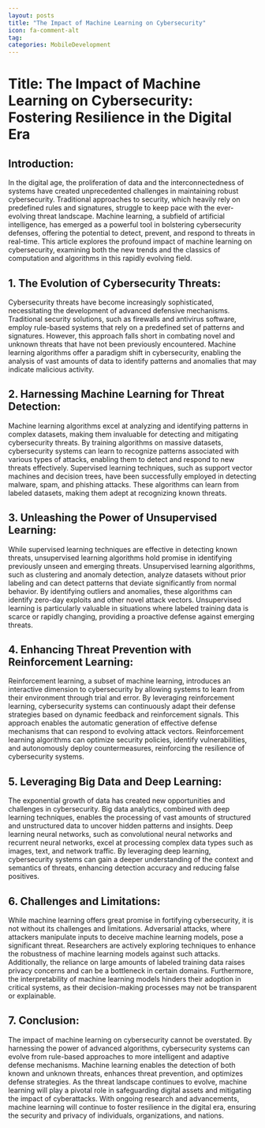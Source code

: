 ```yaml
---
layout: posts
title: "The Impact of Machine Learning on Cybersecurity"
icon: fa-comment-alt
tag:      
categories: MobileDevelopment
---
```



# Title: The Impact of Machine Learning on Cybersecurity: Fostering Resilience in the Digital Era

## Introduction:

In the digital age, the proliferation of data and the interconnectedness of systems have created unprecedented challenges in maintaining robust cybersecurity. Traditional approaches to security, which heavily rely on predefined rules and signatures, struggle to keep pace with the ever-evolving threat landscape. Machine learning, a subfield of artificial intelligence, has emerged as a powerful tool in bolstering cybersecurity defenses, offering the potential to detect, prevent, and respond to threats in real-time. This article explores the profound impact of machine learning on cybersecurity, examining both the new trends and the classics of computation and algorithms in this rapidly evolving field.

## 1. The Evolution of Cybersecurity Threats:

Cybersecurity threats have become increasingly sophisticated, necessitating the development of advanced defensive mechanisms. Traditional security solutions, such as firewalls and antivirus software, employ rule-based systems that rely on a predefined set of patterns and signatures. However, this approach falls short in combating novel and unknown threats that have not been previously encountered. Machine learning algorithms offer a paradigm shift in cybersecurity, enabling the analysis of vast amounts of data to identify patterns and anomalies that may indicate malicious activity.

## 2. Harnessing Machine Learning for Threat Detection:

Machine learning algorithms excel at analyzing and identifying patterns in complex datasets, making them invaluable for detecting and mitigating cybersecurity threats. By training algorithms on massive datasets, cybersecurity systems can learn to recognize patterns associated with various types of attacks, enabling them to detect and respond to new threats effectively. Supervised learning techniques, such as support vector machines and decision trees, have been successfully employed in detecting malware, spam, and phishing attacks. These algorithms can learn from labeled datasets, making them adept at recognizing known threats.

## 3. Unleashing the Power of Unsupervised Learning:

While supervised learning techniques are effective in detecting known threats, unsupervised learning algorithms hold promise in identifying previously unseen and emerging threats. Unsupervised learning algorithms, such as clustering and anomaly detection, analyze datasets without prior labeling and can detect patterns that deviate significantly from normal behavior. By identifying outliers and anomalies, these algorithms can identify zero-day exploits and other novel attack vectors. Unsupervised learning is particularly valuable in situations where labeled training data is scarce or rapidly changing, providing a proactive defense against emerging threats.

## 4. Enhancing Threat Prevention with Reinforcement Learning:

Reinforcement learning, a subset of machine learning, introduces an interactive dimension to cybersecurity by allowing systems to learn from their environment through trial and error. By leveraging reinforcement learning, cybersecurity systems can continuously adapt their defense strategies based on dynamic feedback and reinforcement signals. This approach enables the automatic generation of effective defense mechanisms that can respond to evolving attack vectors. Reinforcement learning algorithms can optimize security policies, identify vulnerabilities, and autonomously deploy countermeasures, reinforcing the resilience of cybersecurity systems.

## 5. Leveraging Big Data and Deep Learning:

The exponential growth of data has created new opportunities and challenges in cybersecurity. Big data analytics, combined with deep learning techniques, enables the processing of vast amounts of structured and unstructured data to uncover hidden patterns and insights. Deep learning neural networks, such as convolutional neural networks and recurrent neural networks, excel at processing complex data types such as images, text, and network traffic. By leveraging deep learning, cybersecurity systems can gain a deeper understanding of the context and semantics of threats, enhancing detection accuracy and reducing false positives.

## 6. Challenges and Limitations:

While machine learning offers great promise in fortifying cybersecurity, it is not without its challenges and limitations. Adversarial attacks, where attackers manipulate inputs to deceive machine learning models, pose a significant threat. Researchers are actively exploring techniques to enhance the robustness of machine learning models against such attacks. Additionally, the reliance on large amounts of labeled training data raises privacy concerns and can be a bottleneck in certain domains. Furthermore, the interpretability of machine learning models hinders their adoption in critical systems, as their decision-making processes may not be transparent or explainable.

## 7. Conclusion:

The impact of machine learning on cybersecurity cannot be overstated. By harnessing the power of advanced algorithms, cybersecurity systems can evolve from rule-based approaches to more intelligent and adaptive defense mechanisms. Machine learning enables the detection of both known and unknown threats, enhances threat prevention, and optimizes defense strategies. As the threat landscape continues to evolve, machine learning will play a pivotal role in safeguarding digital assets and mitigating the impact of cyberattacks. With ongoing research and advancements, machine learning will continue to foster resilience in the digital era, ensuring the security and privacy of individuals, organizations, and nations.